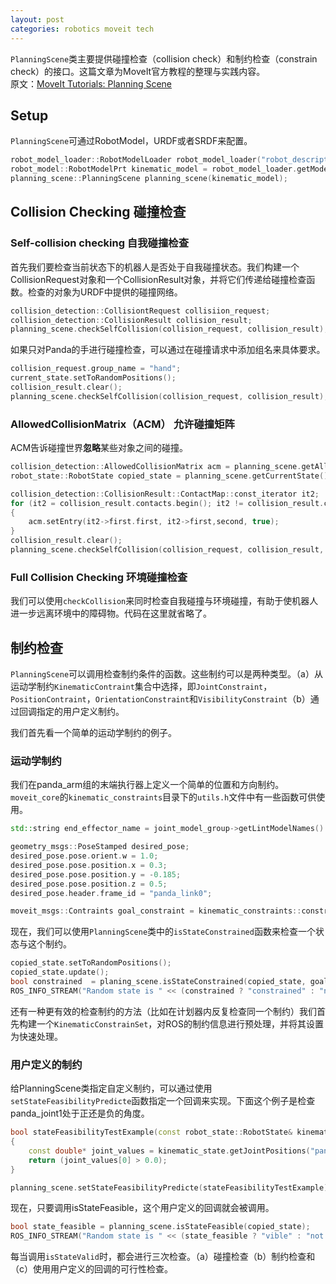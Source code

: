 ```yaml
---
layout: post
categories: robotics moveit tech
---
```


`PlanningScene`类主要提供碰撞检查（collision check）和制约检查（constrain check）的接口。这篇文章为MoveIt官方教程的整理与实践内容。  
原文：[MoveIt Tutorials: Planning Scene](http://docs.ros.org/en/melodic/api/moveit_tutorials/html/doc/planning_scene/planning_scene_tutorial.html)


## Setup
`PlanningScene`可通过RobotModel，URDF或者SRDF来配置。

```cpp
robot_model_loader::RobotModelLoader robot_model_loader("robot_description");
robot_model::RobotModelPrt kinematic_model = robot_model_loader.getModel();
planning_scene::PlanningScene planning_scene(kinematic_model);
```

## Collision Checking  碰撞检查

### Self-collision checking 自我碰撞检查
首先我们要检查当前状态下的机器人是否处于自我碰撞状态。我们构建一个CollisionRequest对象和一个CollisionResult对象，并将它们传递给碰撞检查函数。检查的对象为URDF中提供的碰撞网络。
```cpp
collision_detection::CollisiontRequest collisiion_request;
collision_detection::CollisionResult collision_result;
planning_scene.checkSelfCollision(collision_request, collision_result);
```
如果只对Panda的手进行碰撞检查，可以通过在碰撞请求中添加组名来具体要求。
```cpp
collision_request.group_name = "hand";
current_state.setToRandomPositions();
collision_result.clear();
planning_scene.checkSelfCollision(collision_request, collision_result);
```

###  AllowedCollisionMatrix（ACM） 允许碰撞矩阵
ACM告诉碰撞世界**忽略**某些对象之间的碰撞。
```cpp
collision_detection::AllowedCollisionMatrix acm = planning_scene.getAllowedCollisionMatrix();
robot_state::RobotState copied_state = planning_scene.getCurrentState();

collision_detection::CollisionResult::ContactMap::const_iterator it2;
for (it2 = collision_result.contacts.begin(); it2 != collision_result.contacts.end(); ++it2)
{
	acm.setEntry(it2->first.first, it2->first,second, true);
}
collision_result.clear();
planning_scene.checkSelfCollision(collision_request, collision_result, copied_state, acm);
```

### Full Collision Checking  环境碰撞检查
我们可以使用`checkCollision`来同时检查自我碰撞与环境碰撞，有助于使机器人进一步远离环境中的障碍物。代码在这里就省略了。


## 制约检查
`PlanningScene`可以调用检查制约条件的函数。这些制约可以是两种类型。（a）从运动学制约`KinematicContraint`集合中选择，即`JointConstraint`，`PositionContraint`，`OrientationConstraint`和`VisibilityConstraint`（b）通过回调指定的用户定义制约。

我们首先看一个简单的运动学制约的例子。

### 运动学制约
我们在panda_arm组的末端执行器上定义一个简单的位置和方向制约。`moveit_core`的`kinematic_constraints`目录下的`utils.h`文件中有一些函数可供使用。
```cpp
std::string end_effector_name = joint_model_group->getLintModelNames().back();

geometry_msgs::PoseStamped desired_pose;
desired_pose.pose.orient.w = 1.0;
desired_pose.pose.position.x = 0.3;
desired_pose.pose.position.y = -0.185;
desired_pose.pose.position.z = 0.5;
desired_pose.header.frame_id = "panda_link0";

moveit_msgs::Contraints goal_constraint = kinematic_constraints::constructGoalConstraints(end_effetor_name, desired_pose);
```
现在，我们可以使用`PlanningScene`类中的`isStateConstrained`函数来检查一个状态与这个制约。
```cpp
copied_state.setToRandomPositions();
copied_state.update();
bool constrained  = planing_scene.isStateConstrained(copied_state, goal_contraint);
ROS_INFO_STREAM("Random state is " << (constrained ? "constrained" : "not constrained"));
```
还有一种更有效的检查制约的方法（比如在计划器内反复检查同一个制约）我们首先构建一个`KinematicConstrainSet`，对ROS的制约信息进行预处理，并将其设置为快速处理。


### 用户定义的制约
给PlanningScene类指定自定义制约，可以通过使用`setStateFeasibilityPredicte`函数指定一个回调来实现。下面这个例子是检查panda_joint1处于正还是负的角度。
```cpp
bool stateFeasibilityTestExample(const robot_state::RobotState& kinematic_state, bool verbose)
{
	const double* joint_values = kinematic_state.getJointPositions("panda_joint1");
	return (joint_values[0] > 0.0);
}

planning_scene.setStateFeasibilityPredicte(stateFeasibilityTestExample);
```
现在，只要调用isStateFeasible，这个用户定义的回调就会被调用。
```cpp
bool state_feasible = planning_scene.isStateFeasible(copied_state);
ROS_INFO_STREAM("Random state is " << (state_feasible ? "vible" : "not feasible"));
```
每当调用`isStateValid`时，都会进行三次检查。（a）碰撞检查（b）制约检查和（c）使用用户定义的回调的可行性检查。

